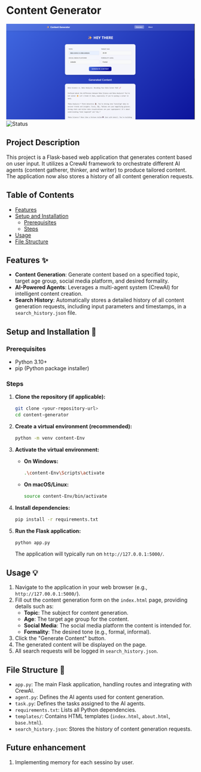 # Content Generator 
![Extension Screenshot](/image.png) 
![Status](https://img.shields.io/badge/Status-Complete-brightgreen)

## Project Description
This project is a Flask-based web application that generates content based on user input. It utilizes a CrewAI framework to orchestrate different AI agents (content gatherer, thinker, and writer) to produce tailored content. The application now also stores a history of all content generation requests.

## Table of Contents
- [Features](#features)
- [Setup and Installation](#setup-and-installation)
  - [Prerequisites](#prerequisites)
  - [Steps](#steps)
- [Usage](#usage)
- [File Structure](#file-structure)

## Features ✨
*   **Content Generation**: Generate content based on a specified topic, target age group, social media platform, and desired formality.
*   **AI-Powered Agents**: Leverages a multi-agent system (CrewAI) for intelligent content creation.
*   **Search History**: Automatically stores a detailed history of all content generation requests, including input parameters and timestamps, in a `search_history.json` file.

## Setup and Installation 🚀

### Prerequisites
*   Python 3.10+
*   pip (Python package installer)

### Steps

1.  **Clone the repository (if applicable):**
    ```bash
    git clone <your-repository-url>
    cd content-generator
    ```

2.  **Create a virtual environment (recommended):**
    ```bash
    python -m venv content-Env
    ```

3.  **Activate the virtual environment:**
    *   **On Windows:**
        ```bash
        .\content-Env\Scripts\activate
        ```
    *   **On macOS/Linux:**
        ```bash
        source content-Env/bin/activate
        ```

4.  **Install dependencies:**
    ```bash
    pip install -r requirements.txt
    ```

5.  **Run the Flask application:**
    ```bash
    python app.py
    ```
    The application will typically run on `http://127.0.0.1:5000/`.

## Usage 💡
1.  Navigate to the application in your web browser (e.g., `http://127.00.0.1:5000/`).
2.  Fill out the content generation form on the `index.html` page, providing details such as:
    *   **Topic**: The subject for content generation.
    *   **Age**: The target age group for the content.
    *   **Social Media**: The social media platform the content is intended for.
    *   **Formality**: The desired tone (e.g., formal, informal).
3.  Click the "Generate Content" button.
4.  The generated content will be displayed on the page.
5.  All search requests will be logged in `search_history.json`.

## File Structure 📂
*   `app.py`: The main Flask application, handling routes and integrating with CrewAI.
*   `agent.py`: Defines the AI agents used for content generation.
*   `task.py`: Defines the tasks assigned to the AI agents.
*   `requirements.txt`: Lists all Python dependencies.
*   `templates/`: Contains HTML templates (`index.html`, `about.html`, `base.html`).
*   `search_history.json`: Stores the history of content generation requests.


## Future enhancement
1.  Implementing memory for each sessino by user.
